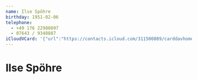 ```yaml
---
name: Ilse Spöhre
birthday: 1951-02-06
telephone:
  - +49 176 22980897
  - 07643 / 9348887
iCloudVCard: '{"url":"https://contacts.icloud.com/311500889/carddavhome/card/EA045057-D85A-4D67-940E-DDDC89C8A4B3.vcf","etag":"\"kmfhbdch\"","data":"BEGIN:VCARD\r\nVERSION:3.0\r\nFN:\r\nN:Spöhre;Ilse;;;\r\nUID:2741AC68-B7E3-49FD-9F01-BE09A50FFF18\r\nBDAY;VALUE=date:1951-02-06\r\nPRODID:-//Apple Inc.//iOS 11.3.1//EN\r\nREV:2025-04-03T22:15:40Z\r\nORG:;\r\nTEL:+49 176 22980897\r\nTEL:07643 / 9348887\r\nEND:VCARD"}'
---
```

# Ilse Spöhre